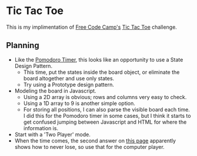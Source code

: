 # Tic Tac Toe
This is my implimentation of [Free Code Camp's](www.freecodecamp.com)
[Tic Tac Toe](https://www.freecodecamp.com/challenges/build-a-tic-tac-toe-game)
challenge.

## Planning
* Like the [Pomodoro Timer](https://kieranharding.github.io/pomodoro), this looks
like an opportunity to use a State Design Pattern.
  * This time, put the states inside the board object, or eliminate the board
  altogether and use only states.
  * Try using a Prototype design pattern.
* Modeling the board in Javascript.
  * Using a 2D array is obvious; rows and columns very easy to check.
  * Using a 1D array to 9 is another simple option.
  * For storing all positions, I can also parse the visible board each time. I
  did this for the Pomodoro timer in some cases, but I think it starts to get
  confused jumping between Javascript and HTML for where the information is.
* Start with a 'Two Player' mode.
* When the time comes, the second answer on
[this page](https://www.quora.com/Is-there-a-way-to-never-lose-at-Tic-Tac-Toe)
apparently shows how to never lose, so use that for the computer player.
